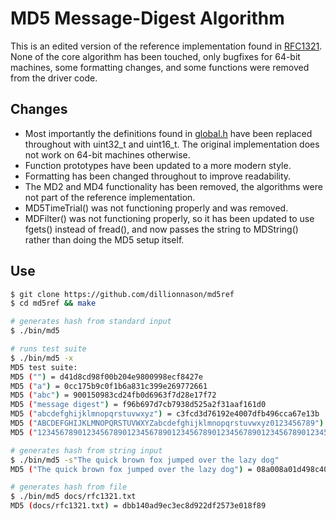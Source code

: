 # MD5 Message-Digest Algorithm

This is an edited version of the reference implementation found in [RFC1321](docs/rfc1321.txt). None of the core algorithm has been touched, only bugfixes for 64-bit machines, some formatting changes, and some functions were removed from the driver code.

## Changes

- Most importantly the definitions found in [global.h](src/global.h) have been replaced throughout with uint32_t and uint16_t. The original implementation does not work on 64-bit machines otherwise.
- Function prototypes have been updated to a more modern style.
- Formatting has been changed throughout to improve readability.
- The MD2 and MD4 functionality has been removed, the algorithms were not part of the reference implementation.
- MD5TimeTrial() was not functioning properly and was removed.
- MDFilter() was not functioning properly, so it has been updated to use fgets() instead of fread(), and now passes the string to MDString() rather than doing the MD5 setup itself.

## Use 

```bash
$ git clone https://github.com/dillionnason/md5ref
$ cd md5ref && make

# generates hash from standard input
$ ./bin/md5

# runs test suite
$ ./bin/md5 -x
MD5 test suite:
MD5 ("") = d41d8cd98f00b204e9800998ecf8427e
MD5 ("a") = 0cc175b9c0f1b6a831c399e269772661
MD5 ("abc") = 900150983cd24fb0d6963f7d28e17f72
MD5 ("message digest") = f96b697d7cb7938d525a2f31aaf161d0
MD5 ("abcdefghijklmnopqrstuvwxyz") = c3fcd3d76192e4007dfb496cca67e13b
MD5 ("ABCDEFGHIJKLMNOPQRSTUVWXYZabcdefghijklmnopqrstuvwxyz0123456789") = d174ab98d277d9f5a5611c2c9f419d9f
MD5 ("12345678901234567890123456789012345678901234567890123456789012345678901234567890") = 57edf4a22be3c955ac49da2e2107b67a

# generates hash from string input
$ ./bin/md5 -s"The quick brown fox jumped over the lazy dog"
MD5 ("The quick brown fox jumped over the lazy dog") = 08a008a01d498c404b0c30852b39d3b8

# generates hash from file
$ ./bin/md5 docs/rfc1321.txt
MD5 (docs/rfc1321.txt) = dbb140ad9ec3ec8d922df2573e018f89
```

